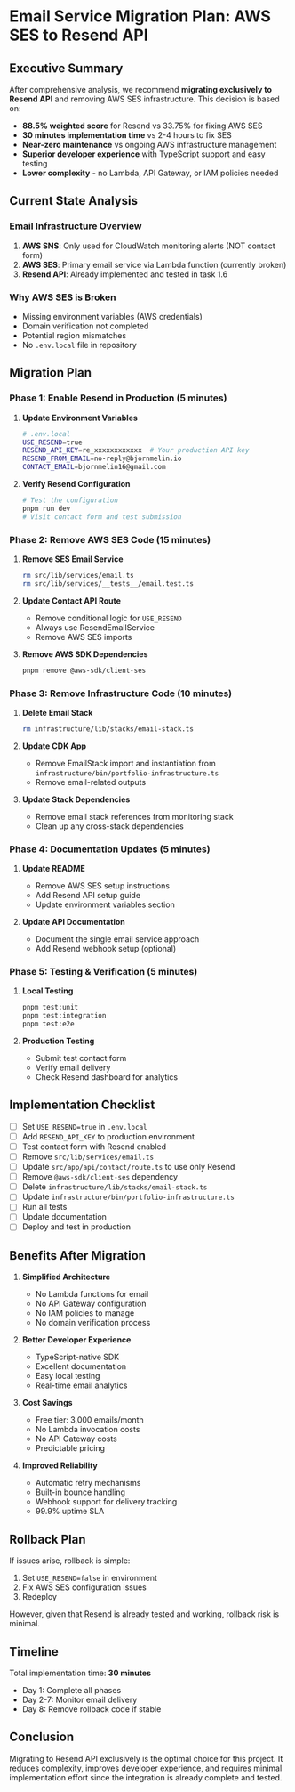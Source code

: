 # Email Service Migration Plan: AWS SES to Resend API

## Executive Summary

After comprehensive analysis, we recommend **migrating exclusively to Resend API** and removing AWS SES infrastructure. This decision is based on:

- **88.5% weighted score** for Resend vs 33.75% for fixing AWS SES
- **30 minutes implementation time** vs 2-4 hours to fix SES
- **Near-zero maintenance** vs ongoing AWS infrastructure management
- **Superior developer experience** with TypeScript support and easy testing
- **Lower complexity** - no Lambda, API Gateway, or IAM policies needed

## Current State Analysis

### Email Infrastructure Overview
1. **AWS SNS**: Only used for CloudWatch monitoring alerts (NOT contact form)
2. **AWS SES**: Primary email service via Lambda function (currently broken)
3. **Resend API**: Already implemented and tested in task 1.6

### Why AWS SES is Broken
- Missing environment variables (AWS credentials)
- Domain verification not completed
- Potential region mismatches
- No `.env.local` file in repository

## Migration Plan

### Phase 1: Enable Resend in Production (5 minutes)

1. **Update Environment Variables**
   ```bash
   # .env.local
   USE_RESEND=true
   RESEND_API_KEY=re_xxxxxxxxxxxx  # Your production API key
   RESEND_FROM_EMAIL=no-reply@bjornmelin.io
   CONTACT_EMAIL=bjornmelin16@gmail.com
   ```

2. **Verify Resend Configuration**
   ```bash
   # Test the configuration
   pnpm run dev
   # Visit contact form and test submission
   ```

### Phase 2: Remove AWS SES Code (15 minutes)

1. **Remove SES Email Service**
   ```bash
   rm src/lib/services/email.ts
   rm src/lib/services/__tests__/email.test.ts
   ```

2. **Update Contact API Route**
   - Remove conditional logic for `USE_RESEND`
   - Always use ResendEmailService
   - Remove AWS SES imports

3. **Remove AWS SDK Dependencies**
   ```bash
   pnpm remove @aws-sdk/client-ses
   ```

### Phase 3: Remove Infrastructure Code (10 minutes)

1. **Delete Email Stack**
   ```bash
   rm infrastructure/lib/stacks/email-stack.ts
   ```

2. **Update CDK App**
   - Remove EmailStack import and instantiation from `infrastructure/bin/portfolio-infrastructure.ts`
   - Remove email-related outputs

3. **Update Stack Dependencies**
   - Remove email stack references from monitoring stack
   - Clean up any cross-stack dependencies

### Phase 4: Documentation Updates (5 minutes)

1. **Update README**
   - Remove AWS SES setup instructions
   - Add Resend API setup guide
   - Update environment variables section

2. **Update API Documentation**
   - Document the single email service approach
   - Add Resend webhook setup (optional)

### Phase 5: Testing & Verification (5 minutes)

1. **Local Testing**
   ```bash
   pnpm test:unit
   pnpm test:integration
   pnpm test:e2e
   ```

2. **Production Testing**
   - Submit test contact form
   - Verify email delivery
   - Check Resend dashboard for analytics

## Implementation Checklist

- [ ] Set `USE_RESEND=true` in `.env.local`
- [ ] Add `RESEND_API_KEY` to production environment
- [ ] Test contact form with Resend enabled
- [ ] Remove `src/lib/services/email.ts`
- [ ] Update `src/app/api/contact/route.ts` to use only Resend
- [ ] Remove `@aws-sdk/client-ses` dependency
- [ ] Delete `infrastructure/lib/stacks/email-stack.ts`
- [ ] Update `infrastructure/bin/portfolio-infrastructure.ts`
- [ ] Run all tests
- [ ] Update documentation
- [ ] Deploy and test in production

## Benefits After Migration

1. **Simplified Architecture**
   - No Lambda functions for email
   - No API Gateway configuration
   - No IAM policies to manage
   - No domain verification process

2. **Better Developer Experience**
   - TypeScript-native SDK
   - Excellent documentation
   - Easy local testing
   - Real-time email analytics

3. **Cost Savings**
   - Free tier: 3,000 emails/month
   - No Lambda invocation costs
   - No API Gateway costs
   - Predictable pricing

4. **Improved Reliability**
   - Automatic retry mechanisms
   - Built-in bounce handling
   - Webhook support for delivery tracking
   - 99.9% uptime SLA

## Rollback Plan

If issues arise, rollback is simple:
1. Set `USE_RESEND=false` in environment
2. Fix AWS SES configuration issues
3. Redeploy

However, given that Resend is already tested and working, rollback risk is minimal.

## Timeline

Total implementation time: **30 minutes**

- Day 1: Complete all phases
- Day 2-7: Monitor email delivery
- Day 8: Remove rollback code if stable

## Conclusion

Migrating to Resend API exclusively is the optimal choice for this project. It reduces complexity, improves developer experience, and requires minimal implementation effort since the integration is already complete and tested.